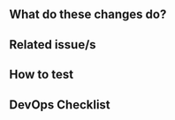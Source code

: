 <!-- Title Annotations:

  WIP: work in progress
  🐛    Fix a bug.
  ✨    Introduce new features.
  ♻️    Refactor code.
  🚑️    Critical hotfix.
  ⚗️    Perform experiments.
  ⬆️    Upgrade dependencies.
  📝    Add or update documentation.
  🔨    Add or update development scripts.
  🔒️    Fix security issues.
  ⚠️    Changes in associated codebases: changes in ops configuration etc. required before deploying: Please link associated issue or PR
  🗃️    Database table changed (relevant for devops)


or from https://gitmoji.dev/
-->

## What do these changes do?



## Related issue/s

<!-- Link pull request to an issue
  SEE https://docs.github.com/en/issues/tracking-your-work-with-issues/linking-a-pull-request-to-an-issue

- resolves ITISFoundation/osparc-issues#428
- fixes #26
-->


## How to test

<!-- Give REVIEWERS some hits or code snippets on how could this be tested -->

## DevOps Checklist
<!--

Some checks that might help your code run stable on production, and help devops assess criticality.

Modified from https://oschvr.com/posts/what-id-like-as-sre/


- [ ] How can DevOps check the health of the service ?
- [ ] How can DevOps safely and gracefully restart the service ?
- [ ] How and why would this code fail ?
- [ ] What kind of metrics are you exposing ?
- [ ] Is there any documentation/design specification for the service ?
- [ ] How (e.g. through which loglines) can DevOps detect unexpected situations that require escalation to human ?
- [ ] What are the resource limitations (CPU, RAM) expected for this service ?
- [ ] Are all relevant variables documented and adjustable via environment variables (i.e. no hardcoded magic numbers) ?
-->
